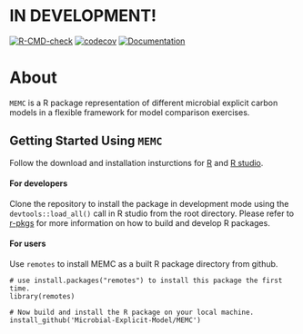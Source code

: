 # IN DEVELOPMENT!

[![R-CMD-check](https://github.com/Microbial-Explicit-Model/MEMC/actions/workflows/test_rcmd.yml/badge.svg)](https://github.com/Microbial-Explicit-Model/MEMC/actions/workflows/test_rcmd.yml)
[![codecov](https://codecov.io/gh/kdorheim/MEMC/branch/main/graph/badge.svg?token=ia2NHHtpJs)](https://codecov.io/gh/kdorheim/MEMC)
[![Documentation](https://github.com/Microbial-Explicit-Model/MEMC/actions/workflows/pkgdown.yaml/badge.svg)](https://github.com/Microbial-Explicit-Model/MEMC/actions/workflows/pkgdown.yaml)


# About

`MEMC` is a R package representation of different microbial explicit carbon models in a flexible framework for model comparison exercises. 


## Getting Started Using `MEMC`

Follow the download and installation insturctions for [R](https://cloud.r-project.org/) and [R studio](https://www.rstudio.com/products/rstudio/download/). 


#### For developers

Clone the repository to install the package in development mode using the `devtools::load_all()` call in R studio from the root directory. Please refer to [r-pkgs](https://r-pkgs.org/) for more information on how to build and develop R packages. 


#### For users

Use `remotes` to install MEMC as a built R package directory from github. 

```
# use install.packages("remotes") to install this package the first time.
library(remotes)

# Now build and install the R package on your local machine.
install_github('Microbial-Explicit-Model/MEMC') 
```


